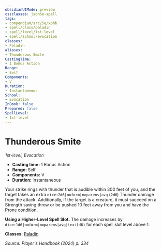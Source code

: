 ```yaml
---
obsidianUIMode: preview
cssclasses: json5e-spell
tags:
- compendium/src/5e/xphb
- spell/class/paladin
- spell/level/1st-level
- spell/school/evocation
classes:
- Paladin
aliases:
- Thunderous Smite
CastingTime: 
- 1 Bonus Action
Range:
- Self
Components:
- V
Duration:
- Instantaneous
School:
- Evocation
InBook: false
Prepared: false
SpellLevel:
- 1st-level
---
```

# Thunderous Smite
*1st-level, Evocation*  


- **Casting time:** 1 Bonus Action
- **Range:** Self
- **Components:** V
- **Duration:** Instantaneous

Your strike rings with thunder that is audible within 300 feet of you, and the target takes an extra `dice:2d6|noform|noparens|avg` (`2d6`) Thunder damage from the attack. Additionally, if the target is a creature, it must succeed on a Strength saving throw or be pushed 10 feet away from you and have the [Prone](conditions.md#Prone) condition.

**Using a Higher-Level Spell Slot.** The damage increases by `dice:1d6|noform|noparens|avg|text(d6)` for each spell slot level above 1.

**Classes**: [Paladin](/3-Mechanics/CLI/lists/list-spells-classes-paladin.md)

*Source: Player's Handbook (2024) p. 334*